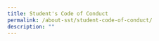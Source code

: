 ```yaml
---
title: Student's Code of Conduct
permalink: /about-sst/student-code-of-conduct/
description: ""
---
```

